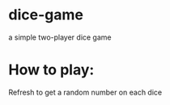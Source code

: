 # dice-game
a simple two-player dice game
# How to play:
Refresh to get a random number on each dice

